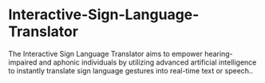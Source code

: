 # Interactive-Sign-Language-Translator
The Interactive Sign Language Translator aims to empower hearing-impaired and aphonic individuals by utilizing advanced artificial intelligence to instantly translate sign language gestures into real-time text or speech..
